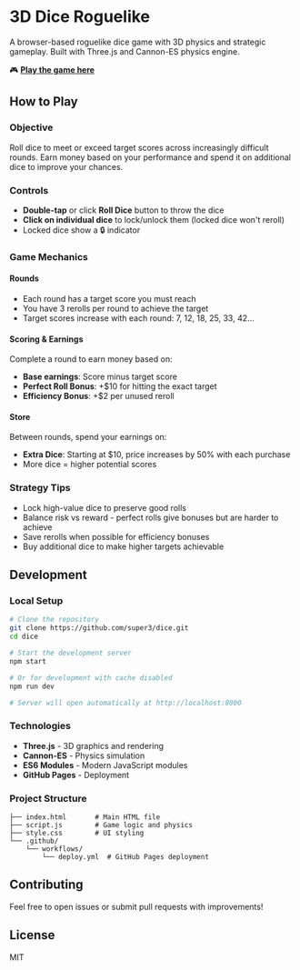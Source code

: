 # 3D Dice Roguelike

A browser-based roguelike dice game with 3D physics and strategic gameplay. Built with Three.js and Cannon-ES physics engine.

🎮 **[Play the game here](https://super3.github.io/dice/)**

## How to Play

### Objective
Roll dice to meet or exceed target scores across increasingly difficult rounds. Earn money based on your performance and spend it on additional dice to improve your chances.

### Controls
- **Double-tap** or click **Roll Dice** button to throw the dice
- **Click on individual dice** to lock/unlock them (locked dice won't reroll)
- Locked dice show a 🔒 indicator

### Game Mechanics

#### Rounds
- Each round has a target score you must reach
- You have 3 rerolls per round to achieve the target
- Target scores increase with each round: 7, 12, 18, 25, 33, 42...

#### Scoring & Earnings
Complete a round to earn money based on:
- **Base earnings**: Score minus target score
- **Perfect Roll Bonus**: +$10 for hitting the exact target
- **Efficiency Bonus**: +$2 per unused reroll

#### Store
Between rounds, spend your earnings on:
- **Extra Dice**: Starting at $10, price increases by 50% with each purchase
- More dice = higher potential scores

### Strategy Tips
- Lock high-value dice to preserve good rolls
- Balance risk vs reward - perfect rolls give bonuses but are harder to achieve
- Save rerolls when possible for efficiency bonuses
- Buy additional dice to make higher targets achievable

## Development

### Local Setup
```bash
# Clone the repository
git clone https://github.com/super3/dice.git
cd dice

# Start the development server
npm start

# Or for development with cache disabled
npm run dev

# Server will open automatically at http://localhost:8000
```

### Technologies
- **Three.js** - 3D graphics and rendering
- **Cannon-ES** - Physics simulation
- **ES6 Modules** - Modern JavaScript modules
- **GitHub Pages** - Deployment

### Project Structure
```
├── index.html       # Main HTML file
├── script.js        # Game logic and physics
├── style.css        # UI styling
└── .github/
    └── workflows/
        └── deploy.yml  # GitHub Pages deployment
```

## Contributing
Feel free to open issues or submit pull requests with improvements!

## License
MIT